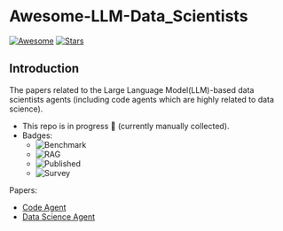 # Awesome-LLM-Data_Scientists

[![Awesome](https://awesome.re/badge.svg)](https://awesome.re)
[![Stars](https://img.shields.io/github/stars/WhileBug/Awesome-LLM-Data_Scientist)](.)

## Introduction

The papers related to the Large Language Model(LLM)-based data scientists agents (including code agents which are highly related to data science).

- This repo is in progress :seedling: (currently manually collected).
- Badges: 
  - ![Benchmark](https://img.shields.io/badge/Benchmark-87b800)
  - ![RAG](https://img.shields.io/badge/RAG-589cf4)
  - ![Published](https://img.shields.io/badge/Published-a99cf4)
  - ![Survey](https://img.shields.io/badge/Survey-994834)

Papers:
  - [Code Agent](papers/code/ReadMe.md)
  - [Data Science Agent](papers/data_science/ReadMe.md)
